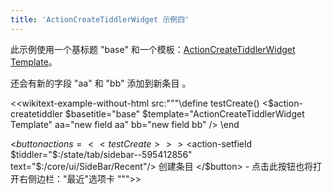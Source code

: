 ```yaml
---
title: 'ActionCreateTiddlerWidget 示例四'
---
```


此示例使用一个基标题 "base" 和一个模板：[ActionCreateTiddlerWidget Template](#ActionCreateTiddlerWidget%20Template)。

还会有新的字段 "aa" 和 "bb" 添加到新条目 。

<<wikitext-example-without-html src:"""\define testCreate()
<$action-createtiddler $basetitle="base" $template="ActionCreateTiddlerWidget Template" aa="new field aa" bb="new field bb" />
\end

<$button actions=<<testCreate>> >
<$action-setfield $tiddler="$:/state/tab/sidebar--595412856" text="$:/core/ui/SideBar/Recent"/>
创建条目
</$button> - 点击此按钮也将打开右侧边栏："最近"选项卡
""">>